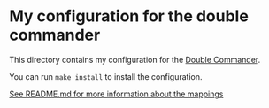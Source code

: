 # My configuration for the double commander

This directory contains my configuration for the [Double Commander](https://doublecmd.sourceforge.io/).

You can run `make install` to install the configuration.

[See README.md for more information about the mappings](/docs/shortcuts.md#double-commander-dc)
